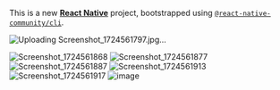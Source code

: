 This is a new [**React Native**](https://reactnative.dev) project, bootstrapped using [`@react-native-community/cli`](https://github.com/react-native-community/cli).

![Uploading Screenshot_1724561797.jpg…]()

![Screenshot_1724561868](https://github.com/user-attachments/assets/34a78049-7076-4d72-8145-a46610048e79)
![Screenshot_1724561877](https://github.com/user-attachments/assets/9c5e327a-0cae-4182-95d1-11d1e67d9de1)
![Screenshot_1724561887](https://github.com/user-attachments/assets/006734b2-d5d9-4594-a5cc-cf76ec4128dc)
![Screenshot_1724561913](https://github.com/user-attachments/assets/8fb5b7ef-8dc2-4b1c-8516-692ee48dd230)
![Screenshot_1724561917](https://github.com/user-attachments/assets/bc4e163d-3e81-4a25-a15c-d4effae2a507)
![image](https://github.com/user-attachments/assets/971cc23f-22f2-45a5-84b3-790f4ae05c17)







